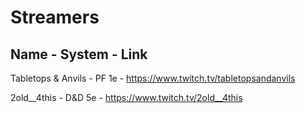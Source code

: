 # Streamers #

## Name   -   System    -     Link ##

Tabletops & Anvils - PF 1e - https://www.twitch.tv/tabletopsandanvils

2old__4this - D&D 5e - https://www.twitch.tv/2old__4this
